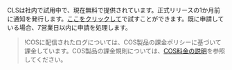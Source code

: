
CLSは社内で試用中で、現在無料で提供されています。正式リリースの1か月前に通知を発行します。[ここをクリックして](https://cloud.tencent.com/act/apply/cloudlog)で試すことができます。既に申請している場合、7営業日以内に申請を処理します。

>!COSに配信されたログについては、COS製品の課金ポリシーに基づいて課金しています。COS製品の課金規則については、[COS料金の説明](https://cloud.tencent.com/document/product/436/6239)を参照してください。

